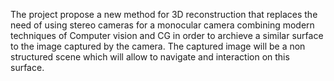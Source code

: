 The project propose a new method for 3D reconstruction that replaces the need of using stereo cameras for a monocular camera combining modern techniques of Computer vision and CG in order to archieve a similar surface to the image captured by the camera. The captured image will be a non structured scene which will allow to navigate and interaction on this surface.
